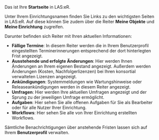 Das ist Ihre **Startseite** in LAS:eR.

Unter Ihrem Einrichtungsnamen finden Sie Links zu den wichtigsten Seiten in LAS:eR. Auf diese können Sie zudem über die Reiter **Meine Objekte** und **Meine Einrichtung** zugreifen. 

Darunter befinden sich Reiter mit Ihren aktuellen Informationen:

+ **Fällige Termine**: In diesem Reiter werden die in Ihrem Benutzerprofil eingestellten Terminerinnerungen entsprechend der dort hinterlegten Frist angezeigt.
+ **Ausstehende und erfolgte Änderungen**: Hier werden Ihnen Änderungen an Ihrem eigenen Bestand angezeigt. Außerdem werden Änderungen (Kosten, Nachfolgerlizenzen) bei Ihren konsortial verwalteten Lizenzen angezeigt.
+ **Ankündigungen**: Systemmeldungen wie Wartungshinweise oder Releaseankündigungen werden in diesem Reiter angezeigt.
+ **Umfragen**: Hier werden Ihre aktuellen Umfragen angezeigt und der Sprung zu der jeweiligen Umfrage ermöglicht. 
+ **Aufgaben**: Hier sehen Sie alle offenen Aufgaben für Sie als Bearbeiter oder für alle Nutzer Ihrer Einrichtung.
+ **Workflows**: Hier sehen Sie alle von Ihrer Einrichtung erstellten Workflows. 

Sämtliche Benachrichtigungen über anstehende Fristen lassen sich auf Ihrem **Benutzerprofil** verwalten.
